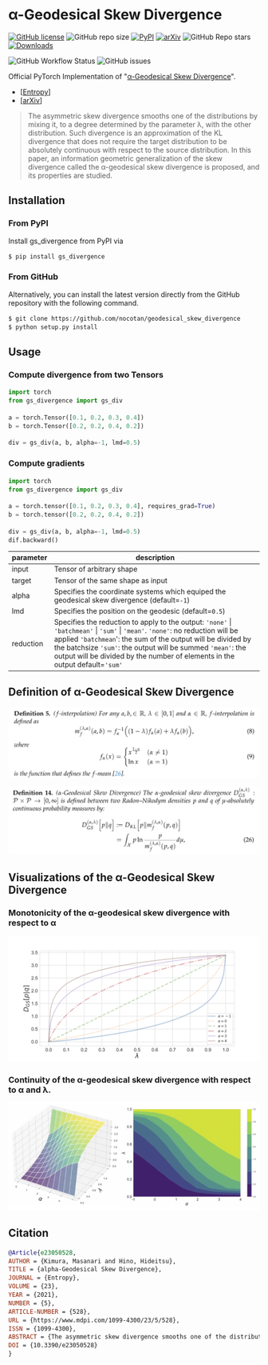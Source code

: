# α-Geodesical Skew Divergence

[![GitHub license](https://img.shields.io/github/license/nocotan/geodesical_skew_divergence)](https://github.com/nocotan/geodesical_skew_divergence/blob/main/LICENSE)
![GitHub repo size](https://img.shields.io/github/repo-size/nocotan/geodesical_skew_divergence)
[![PyPI](https://img.shields.io/pypi/v/gs-divergence)](https://pypi.org/project/gs-divergence/)
[![arXiv](http://img.shields.io/badge/math.IT-arXiv%3A2103.17060-B31B1B.svg)](https://arxiv.org/abs/2103.17060)
![GitHub Repo stars](https://img.shields.io/github/stars/nocotan/geodesical_skew_divergence?style=social)
[![Downloads](https://pepy.tech/badge/gs-divergence)](https://pepy.tech/project/gs-divergence)

![GitHub Workflow Status](https://img.shields.io/github/workflow/status/nocotan/geodesical_skew_divergence/Run%20Python%20Tests)
![GitHub issues](https://img.shields.io/github/issues/nocotan/geodesical_skew_divergence)


Official PyTorch Implementation of "[α-Geodesical Skew Divergence](https://www.mdpi.com/1099-4300/23/5/528)".

- [[Entropy](https://www.mdpi.com/1099-4300/23/5/528)]
- [[arXiv](https://arxiv.org/abs/2103.17060)]

> The asymmetric skew divergence smooths one of the distributions by mixing it, to a degree determined by the parameter λ, with the other distribution. Such divergence is an approximation of the KL divergence that does not require the target distribution to be absolutely continuous with respect to the source distribution. In this paper, an information geometric generalization of  the skew divergence called the  α-geodesical skew divergence is proposed, and its properties are studied.

## Installation

### From PyPI

Install gs_divergence from PyPI via

```bash
$ pip install gs_divergence
```

### From GitHub

Alternatively, you can install the latest version directly from the GitHub repository with the following command.

```bash
$ git clone https://github.com/nocotan/geodesical_skew_divergence
$ python setup.py install
```

## Usage

### Compute divergence from two Tensors

```python
import torch
from gs_divergence import gs_div

a = torch.Tensor([0.1, 0.2, 0.3, 0.4])
b = torch.Tensor([0.2, 0.2, 0.4, 0.2])

div = gs_div(a, b, alpha=-1, lmd=0.5)
```

### Compute gradients

```python
import torch
from gs_divergence import gs_div

a = torch.tensor([0.1, 0.2, 0.3, 0.4], requires_grad=True)
b = torch.tensor([0.2, 0.2, 0.4, 0.2])

div = gs_div(a, b, alpha=-1, lmd=0.5)
dif.backward()
```

| parameter | description                                                                                                                                                                                                                                                                                                                                                                                                                              |
|-----------|------------------------------------------------------------------------------------------------------------------------------------------------------------------------------------------------------------------------------------------------------------------------------------------------------------------------------------------------------------------------------------------------------------------------------------------|
| input     | Tensor of arbitrary shape                                                                                                                                                                                                                                                                                                                                                                                                                |
| target    | Tensor of the same shape as input                                                                                                                                                                                                                                                                                                                                                                                                        |
| alpha     | Specifies the coordinate systems which equiped the geodesical skew divergence (default=``-1``)                                                                                                                                                                                                                                                                                                                                               |
| lmd       | Specifies the position on the geodesic (default=``0.5``)                                                                                                                                                                                                                                                                                                                                                                                     |
| reduction | Specifies the reduction to apply to the output:             ``'none'`` \| ``'batchmean'`` \| ``'sum'`` \| ``'mean'``.             ``'none'``: no reduction will be applied             ``'batchmean``': the sum of the output will be divided by the batchsize             ``'sum'``: the output will be summed             ``'mean'``: the output will be divided by the number of elements in the output             default=``'sum'`` |


## Definition of α-Geodesical Skew Divergence

![](./assets/def_interpolation.png)

![](./assets/def_gs_divergence.png)



## Visualizations of the α-Geodesical Skew Divergence

### Monotonicity of the α-geodesical skew divergence with respect to α

![](./assets/gs_divergence.png)

### Continuity of the α-geodesical skew divergence with respect to α and λ.

![](./assets/gs_divergence_surface.png)

## Citation

```bibtex
@Article{e23050528,
AUTHOR = {Kimura, Masanari and Hino, Hideitsu},
TITLE = {alpha-Geodesical Skew Divergence},
JOURNAL = {Entropy},
VOLUME = {23},
YEAR = {2021},
NUMBER = {5},
ARTICLE-NUMBER = {528},
URL = {https://www.mdpi.com/1099-4300/23/5/528},
ISSN = {1099-4300},
ABSTRACT = {The asymmetric skew divergence smooths one of the distributions by mixing it, to a degree determined by the parameter λ, with the other distribution. Such divergence is an approximation of the KL divergence that does not require the target distribution to be absolutely continuous with respect to the source distribution. In this paper, an information geometric generalization of the skew divergence called the α-geodesical skew divergence is proposed, and its properties are studied.},
DOI = {10.3390/e23050528}
}
```
